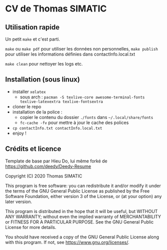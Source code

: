 # CV de Thomas SIMATIC

## Utilisation rapide

Un petit `make` et c'est parti.

`make` ou `make pdf` pour utiliser les données non personnelles, `make publish` pour utiliser les informations définies dans contactInfo.local.txt

`make clean` pour nettoyer les logs etc.
 
## Installation (sous linux)

- installer `xelatex`
    - sous arch : `pacman -S texlive-core awesome-terminal-fonts texlive-latexextra texlive-fontsextra`
- cloner le repo
- installation de la police :
  - copier le contenu du dossier `./fonts` dans `~/.local/share/fonts`
  - `fc-cache -fv` pour mettre à jour le cache des polices
- `cp contactInfo.txt contactInfo.local.txt`
- enjoy !

## Crédits et licence

Template de base par Hieu Do, lui même forké de https://github.com/deedy/Deedy-Resume

Copyright (C) 2020  Thomas SIMATIC

This program is free software: you can redistribute it and/or modify
it under the terms of the GNU General Public License as published by
the Free Software Foundation, either version 3 of the License, or
(at your option) any later version.

This program is distributed in the hope that it will be useful,
but WITHOUT ANY WARRANTY; without even the implied warranty of
MERCHANTABILITY or FITNESS FOR A PARTICULAR PURPOSE.  See the
GNU General Public License for more details.

You should have received a copy of the GNU General Public License
along with this program.  If not, see <https://www.gnu.org/licenses/>.
